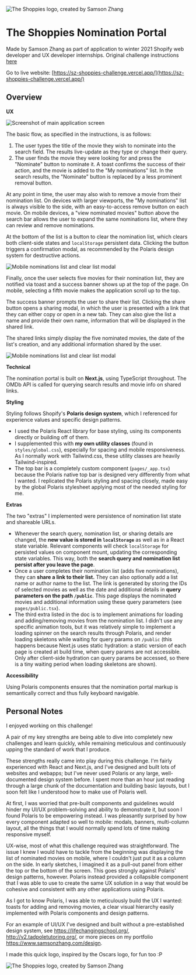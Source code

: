 ![The Shoppies logo, created by Samson Zhang](./public/logo-text.png)

# The Shoppies Nomination Portal
Made by Samson Zhang as part of application to winter 2021 Shopify web developer and UX developer internships. Original challenge instructions [here](https://docs.google.com/document/d/1AZO0BZwn1Aogj4f3PDNe1mhq8pKsXZxtrG--EIbP_-w/preview?pru=AAABdI4KLHc*1OQJp7_pyxcqdHOIoJzf_g#heading=h.31w9woubunro)

Go to live website: [https://sz-shoppies-challenge.vercel.app/](https://sz-shoppies-challenge.vercel.app/)

## Overview
**UX**

![Screenshot of main application screen](./readme/cover.jpg)

The basic flow, as specified in the instructions, is as follows:

1. The user types the title of the movie they wish to nominate into the search field. The results live-update as they type or change their query.
2. The user finds the movie they were looking for and press the "Nominate" button to nominate it. A toast confirms the success of their action, and the movie is added to the "My nominations" list. In the search results, the "Nominate" button is replaced by a less prominent removal button.

At any point in time, the user may also wish to remove a movie from their nomination list. On devices with larger viewports, the "My nominations" list is always visible to the side, with an easy-to-access remove button on each movie. On mobile devices, a "view nominated movies" button above the search bar allows the user to expand the same nominations list, where they can review and remove nominations.

At the bottom of the list is a button to clear the nomination list, which clears both client-side states and `localStorage` persistent data. Clicking the button triggers a confirmation modal, as recommended by the Polaris design system for destructive actions.

![Mobile nominations list and clear list modal](./readme/clearlist.jpg)

Finally, once the user selects five movies for their nomination list, they are notified via toast and a success banner shows up at the top of the page. On mobile, selecting a fifth movie makes the application scroll up to the top.

The success banner prompts the user to share their list. Clicking the share button opens a sharing modal, in which the user is presented with a link that they can either copy or open in a new tab. They can also give the list a name and provide their own name, information that will be displayed in the shared link.

The shared links simply display the five nominated movies, the date of the list's creation, and any additional information shared by the user.

![Mobile nominations list and clear list modal](./readme/share.jpg)

**Technical**

The nomination portal is built on **Next.js**, using TypeScript throughout. The OMDb API is called for querying search results and movie info on shared links.

**Styling**

Styling follows Shopify's **Polaris design system**, which I referenced for experience values and specific design patterns.
- I used the Polaris React library for base styling, using its components directly or building off of them.
- I supplemented this with **my own utility classes** (found in `styles/global.css`), especially for spacing and mobile responsiveness. As I normally work with Tailwind.css, these utility classes are heavily Tailwind-inspired.
- The top bar is a completely custom component (`pages/_app.tsx`) because the Polaris native top bar is designed very differently from what I wanted. I replicated the Polaris styling and spacing closely, made easy by the global Polaris stylesheet applying most of the needed styling for me.

**Extras**

The two "extras" I implemented were persistence of nomination list state and shareable URLs.
- Whenever the search query, nomination list, or sharing details are changed, the **new value is stored in `localStorage`** as well as in a React state variable. Relevant components will check `localStorage` for persisted values on component mount, updating the corresponding state variables. This way, both the **search query and nomination list persist after you leave the page**.
- Once a user completes their nomination list (adds five nominations), they can **share a link to their list.** They can also optionally add a list name or author name to the list. The link is generated by storing the IDs of selected movies as well as the date and additional details in **query parameters on the path `/public`**. This page displays the nominated movies and additional information using these query parameters (see `pages/public.tsx`).
- The third extra listed in the doc is to implement animations for loading and adding/removing movies from the nomination list. I didn't use any specific animation tools, but it was relatively simple to implement a loading spinner on the search results through Polaris, and render loading skeletons while waiting for query params on `/public` (this happens because Next.js uses static hydration: a static version of each page is created at build time, when query params are not accessible. Only after client-side hydration can query params be accessed, so there is a tiny waiting period when loading skeletons are shown).

**Accessibility**

Using Polaris components ensures that the nomination portal markup is semantically correct and thus fully keyboard navigable.

##  Personal Notes
I enjoyed working on this challenge!

A pair of my key strengths are being able to dive into completely new challenges and learn quickly, while remaining meticulous and continuously upping the standard of work that I produce.

These strengths really came into play during this challenge. I'm fairly experienced with React and Next.js, and I've designed and built lots of websites and webapps; but I've never used Polaris or any large, well-documented design system before. I spent more than an hour just reading through a large chunk of the documentation and building basic layouts, but I soon felt like I understood how to make use of Polaris well.

At first, I was worried that pre-built components and guidelines would hinder my UI/UX problem-solving and ability to demonstrate it, but soon I found Polaris to be empowering instead. I was pleasantly surprised by how every component adapted so well to mobile: modals, banners, multi-column layout, all the things that I would normally spend lots of time making responsive myself.

UX-wise, most of what this challenge required was straightforward. The issue I knew I would have to tackle from the beginning was displaying the list of nominated movies on mobile, where I couldn't just put it as a column on the side. In early sketches, I imagined it as a pull-out panel from either the top or the bottom of the screen. This goes strongly against Polaris' design patterns, however. Polaris instead provided a collapsible component that I was able to use to create the same UX solution in a way that would be cohesive and consistent with any other applications using Polaris.

As I got to know Polaris, I was able to meticulously build the UX I wanted: toasts for adding and removing movies, a clear visual hierarchy easily implemented with Polaris components and design patterns.

For an example of UI/UX I've designed and built without a pre-established design system, see https://lifechangingschool.org/, http://v2.tadpoletutoring.org/, or more pieces on my portfolio https://www.samsonzhang.com/design.

I made this quick logo, inspired by the Oscars logo, for fun too :P

![The Shoppies logo, created by Samson Zhang](./public/logo-text.png)
